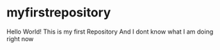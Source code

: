 # myfirstrepository
Hello World!
This is my first Repository
And I dont know what I am doing right now
